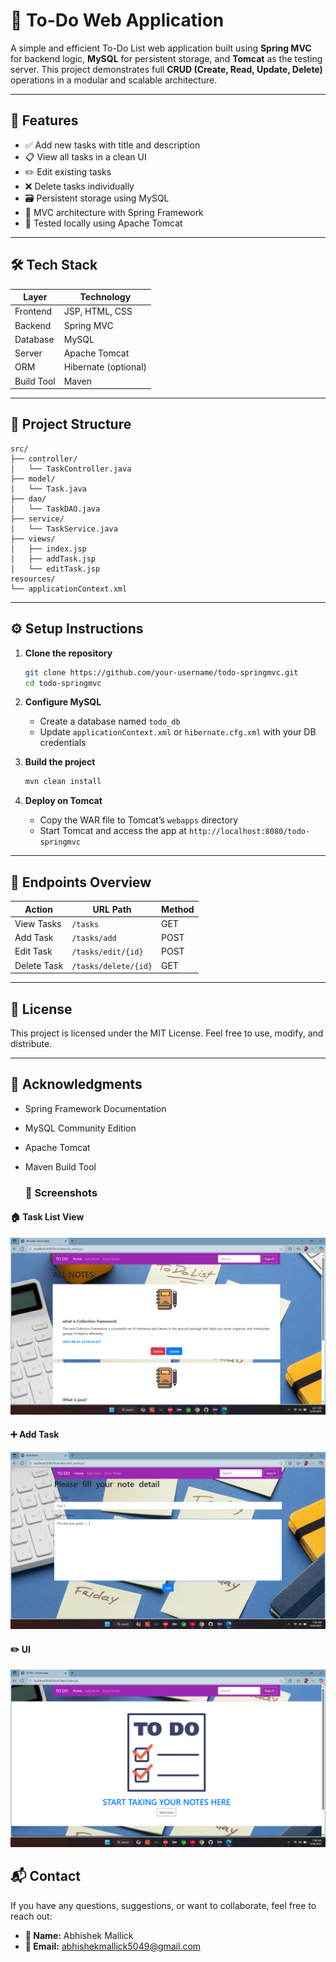 # 📝 To-Do Web Application

A simple and efficient To-Do List web application built using **Spring MVC** for backend logic, **MySQL** for persistent storage, and **Tomcat** as the testing server. This project demonstrates full **CRUD (Create, Read, Update, Delete)** operations in a modular and scalable architecture.

---

## 🚀 Features

- ✅ Add new tasks with title and description
- 📋 View all tasks in a clean UI
- ✏️ Edit existing tasks
- ❌ Delete tasks individually
- 🗃️ Persistent storage using MySQL
- 🔧 MVC architecture with Spring Framework
- 🧪 Tested locally using Apache Tomcat

---

## 🛠️ Tech Stack

| Layer         | Technology       |
|--------------|------------------|
| Frontend     | JSP, HTML, CSS   |
| Backend      | Spring MVC       |
| Database     | MySQL            |
| Server       | Apache Tomcat    |
| ORM          | Hibernate (optional) |
| Build Tool   | Maven            |

---

## 📂 Project Structure

```
src/
├── controller/
│   └── TaskController.java
├── model/
│   └── Task.java
├── dao/
│   └── TaskDAO.java
├── service/
│   └── TaskService.java
├── views/
│   ├── index.jsp
│   ├── addTask.jsp
│   └── editTask.jsp
resources/
└── applicationContext.xml
```

---

## ⚙️ Setup Instructions

1. **Clone the repository**
   ```bash
   git clone https://github.com/your-username/todo-springmvc.git
   cd todo-springmvc
   ```

2. **Configure MySQL**
   - Create a database named `todo_db`
   - Update `applicationContext.xml` or `hibernate.cfg.xml` with your DB credentials

3. **Build the project**
   ```bash
   mvn clean install
   ```

4. **Deploy on Tomcat**
   - Copy the WAR file to Tomcat’s `webapps` directory
   - Start Tomcat and access the app at `http://localhost:8080/todo-springmvc`

---

## 📌 Endpoints Overview

| Action        | URL Path           | Method |
|---------------|--------------------|--------|
| View Tasks    | `/tasks`           | GET    |
| Add Task      | `/tasks/add`       | POST   |
| Edit Task     | `/tasks/edit/{id}` | POST   |
| Delete Task   | `/tasks/delete/{id}` | GET  |

---

## 📖 License

This project is licensed under the MIT License. Feel free to use, modify, and distribute.

---

## 🙌 Acknowledgments

- Spring Framework Documentation
- MySQL Community Edition
- Apache Tomcat
- Maven Build Tool

  ### 📸 Screenshots

#### 🏠 Task List View
![Task List](screenshot/Screenshot%202025-09-26%20081753.png)

#### ➕ Add Task
![Add Task](screenshot/Screenshot%202025-09-26%20070933.png)

#### ✏️ UI
![User InterFace](screenshot/Screenshot%202025-09-26%20070837.png)



## 📬 Contact

If you have any questions, suggestions, or want to collaborate, feel free to reach out:

- **👤 Name:** Abhishek Mallick 
- **📧 Email:** [abhishekmallick5049@gmail.com](mailto:abhishekmallick@gmail.com)  







